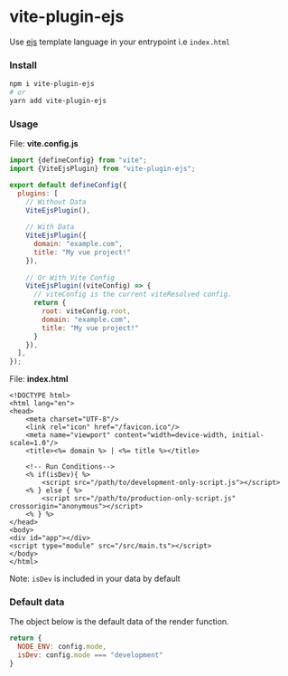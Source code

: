 # vite-plugin-ejs

Use [ejs](https://www.npmjs.com/package/ejs) template language in your entrypoint i.e `index.html`

### Install

```sh
npm i vite-plugin-ejs
# or
yarn add vite-plugin-ejs
```

### Usage

File: **vite.config.js**

```javascript
import {defineConfig} from "vite";
import {ViteEjsPlugin} from "vite-plugin-ejs";

export default defineConfig({
  plugins: [
    // Without Data
    ViteEjsPlugin(),
    
    // With Data
    ViteEjsPlugin({
      domain: "example.com",
      title: "My vue project!"
    }),
    
    // Or With Vite Config
    ViteEjsPlugin((viteConfig) => {
      // viteConfig is the current viteResolved config.
      return {
        root: viteConfig.root,
        domain: "example.com",
        title: "My vue project!"
      }
    }),
  ],
});
```

File: **index.html**

```ejs
<!DOCTYPE html>
<html lang="en">
<head>
    <meta charset="UTF-8"/>
    <link rel="icon" href="/favicon.ico"/>
    <meta name="viewport" content="width=device-width, initial-scale=1.0"/>
    <title><%= domain %> | <%= title %></title>

    <!-- Run Conditions-->
    <% if(isDev){ %>
        <script src="/path/to/development-only-script.js"></script>
    <% } else { %>
        <script src="/path/to/production-only-script.js" crossorigin="anonymous"></script>
    <% } %>
</head>
<body>
<div id="app"></div>
<script type="module" src="/src/main.ts"></script>
</body>
</html>
```

Note: `isDev` is included in your data by default

### Default data

The object below is the default data of the render function.

```javascript
return {
  NODE_ENV: config.mode,
  isDev: config.mode === "development"
}
```

